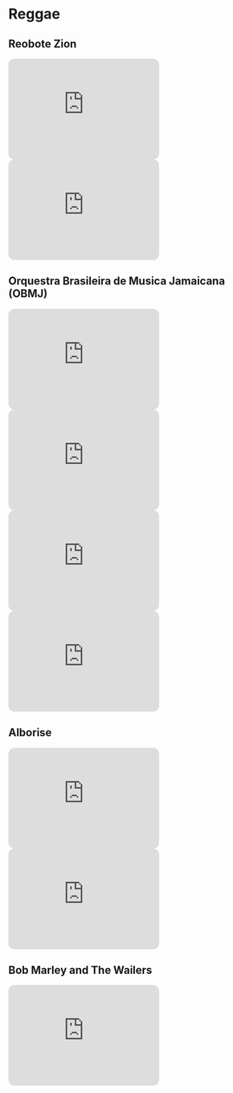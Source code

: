 # Reggae



## Reobote Zion
<iframe style="border-radius:12px" src="https://open.spotify.com/embed/album/3dRKVuAWjLOiJOFiiPJyNW?utm_source=generator" width="300" height="200" frameBorder="0" allowfullscreen="" allow="autoplay; clipboard-write; encrypted-media; fullscreen; picture-in-picture"></iframe><iframe style="border-radius:12px" src="https://open.spotify.com/embed/album/7fzDkqYNfnMxtPn33Qg31d?utm_source=generator" width="300" height="200" frameBorder="0" allowfullscreen="" allow="autoplay; clipboard-write; encrypted-media; fullscreen; picture-in-picture"></iframe>

## Orquestra Brasileira de Musica Jamaicana (OBMJ)
<iframe style="border-radius:12px" src="https://open.spotify.com/embed/album/1Jgh4Wiuzw3fMfuJHTNmuG?utm_source=generator" width="300" height="200" frameBorder="0" allowfullscreen="" allow="autoplay; clipboard-write; encrypted-media; fullscreen; picture-in-picture"></iframe><iframe style="border-radius:12px" src="https://open.spotify.com/embed/album/3zVALH2XtPkSOY7b4ZjQzb?utm_source=generator" width="300" height="200" frameBorder="0" allowfullscreen="" allow="autoplay; clipboard-write; encrypted-media; fullscreen; picture-in-picture"></iframe><iframe style="border-radius:12px" src="https://open.spotify.com/embed/album/6h3zaMbQYVlTsgA6UKXrlZ?utm_source=generator" width="300" height="200" frameBorder="0" allowfullscreen="" allow="autoplay; clipboard-write; encrypted-media; fullscreen; picture-in-picture"></iframe><iframe style="border-radius:12px" src="https://open.spotify.com/embed/album/4H5O1tW6jHUbeXR90zSen7?utm_source=generator" width="300" height="200" frameBorder="0" allowfullscreen="" allow="autoplay; clipboard-write; encrypted-media; fullscreen; picture-in-picture"></iframe>

## Alborise
<iframe style="border-radius:12px" src="https://open.spotify.com/embed/album/3JOX4eUYNiGZNxfN5xtTY1?utm_source=generator" width="300" height="200" frameBorder="0" allowfullscreen="" allow="autoplay; clipboard-write; encrypted-media; fullscreen; picture-in-picture"></iframe><iframe style="border-radius:12px" src="https://open.spotify.com/embed/album/1Fn0eDiErYKmaKs5Jx6aqC?utm_source=generator" width="300" height="200" frameBorder="0" allowfullscreen="" allow="autoplay; clipboard-write; encrypted-media; fullscreen; picture-in-picture"></iframe>

## Bob Marley and The Wailers
<iframe style="border-radius:12px" src="https://open.spotify.com/embed/album/1vHvJVBK0WnpbYFw4f4UTD?utm_source=generator" width="300" height="200" frameBorder="0" allowfullscreen="" allow="autoplay; clipboard-write; encrypted-media; fullscreen; picture-in-picture"></iframe>